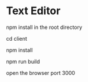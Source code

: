 # Text Editor

npm install in the root directory
 
cd client  

 npm install

 npm run build 

open the browser port 3000 